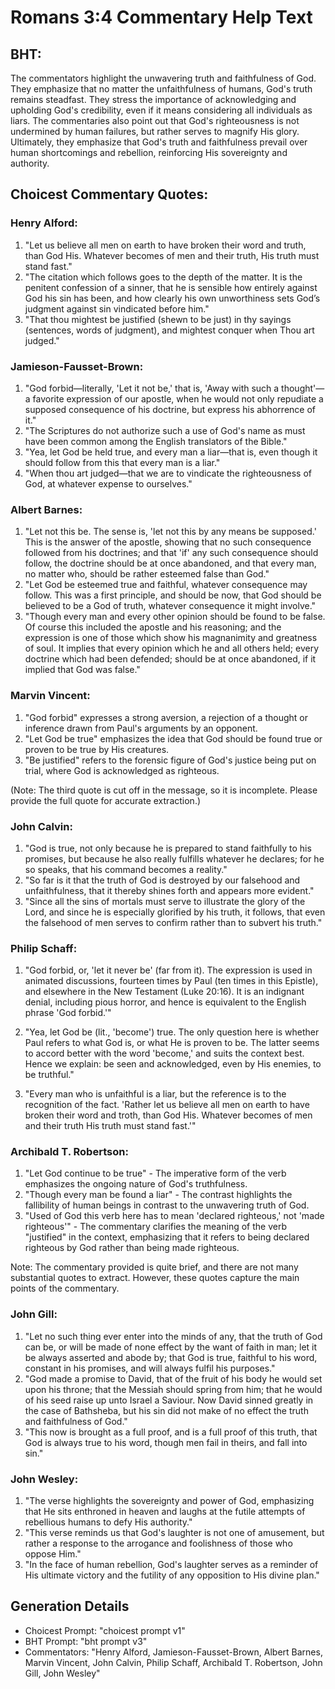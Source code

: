 # Romans 3:4 Commentary Help Text

## BHT:
The commentators highlight the unwavering truth and faithfulness of God. They emphasize that no matter the unfaithfulness of humans, God's truth remains steadfast. They stress the importance of acknowledging and upholding God's credibility, even if it means considering all individuals as liars. The commentaries also point out that God's righteousness is not undermined by human failures, but rather serves to magnify His glory. Ultimately, they emphasize that God's truth and faithfulness prevail over human shortcomings and rebellion, reinforcing His sovereignty and authority.

## Choicest Commentary Quotes:
### Henry Alford:
1. "Let us believe all men on earth to have broken their word and truth, than God His. Whatever becomes of men and their truth, His truth must stand fast."
2. "The citation which follows goes to the depth of the matter. It is the penitent confession of a sinner, that he is sensible how entirely against God his sin has been, and how clearly his own unworthiness sets God’s judgment against sin vindicated before him."
3. "That thou mightest be justified (shewn to be just) in thy sayings (sentences, words of judgment), and mightest conquer when Thou art judged."

### Jamieson-Fausset-Brown:
1. "God forbid—literally, 'Let it not be,' that is, 'Away with such a thought'—a favorite expression of our apostle, when he would not only repudiate a supposed consequence of his doctrine, but express his abhorrence of it."
2. "The Scriptures do not authorize such a use of God's name as must have been common among the English translators of the Bible."
3. "Yea, let God be held true, and every man a liar—that is, even though it should follow from this that every man is a liar."
4. "When thou art judged—that we are to vindicate the righteousness of God, at whatever expense to ourselves."

### Albert Barnes:
1. "Let not this be. The sense is, 'let not this by any means be supposed.' This is the answer of the apostle, showing that no such consequence followed from his doctrines; and that 'if' any such consequence should follow, the doctrine should be at once abandoned, and that every man, no matter who, should be rather esteemed false than God."
2. "Let God be esteemed true and faithful, whatever consequence may follow. This was a first principle, and should be now, that God should be believed to be a God of truth, whatever consequence it might involve."
3. "Though every man and every other opinion should be found to be false. Of course this included the apostle and his reasoning; and the expression is one of those which show his magnanimity and greatness of soul. It implies that every opinion which he and all others held; every doctrine which had been defended; should be at once abandoned, if it implied that God was false."

### Marvin Vincent:
1. "God forbid" expresses a strong aversion, a rejection of a thought or inference drawn from Paul's arguments by an opponent.
2. "Let God be true" emphasizes the idea that God should be found true or proven to be true by His creatures.
3. "Be justified" refers to the forensic figure of God's justice being put on trial, where God is acknowledged as righteous.

(Note: The third quote is cut off in the message, so it is incomplete. Please provide the full quote for accurate extraction.)

### John Calvin:
1. "God is true, not only because he is prepared to stand faithfully to his promises, but because he also really fulfills whatever he declares; for he so speaks, that his command becomes a reality."
2. "So far is it that the truth of God is destroyed by our falsehood and unfaithfulness, that it thereby shines forth and appears more evident."
3. "Since all the sins of mortals must serve to illustrate the glory of the Lord, and since he is especially glorified by his truth, it follows, that even the falsehood of men serves to confirm rather than to subvert his truth."

### Philip Schaff:
1. "God forbid, or, 'let it never be' (far from it). The expression is used in animated discussions, fourteen times by Paul (ten times in this Epistle), and elsewhere in the New Testament (Luke 20:16). It is an indignant denial, including pious horror, and hence is equivalent to the English phrase 'God forbid.'" 

2. "Yea, let God be (lit., 'become') true. The only question here is whether Paul refers to what God is, or what He is proven to be. The latter seems to accord better with the word 'become,' and suits the context best. Hence we explain: be seen and acknowledged, even by His enemies, to be truthful."

3. "Every man who is unfaithful is a liar, but the reference is to the recognition of the fact. 'Rather let us believe all men on earth to have broken their word and troth, than God His. Whatever becomes of men and their truth His truth must stand fast.'"

### Archibald T. Robertson:
1. "Let God continue to be true" - The imperative form of the verb emphasizes the ongoing nature of God's truthfulness.
2. "Though every man be found a liar" - The contrast highlights the fallibility of human beings in contrast to the unwavering truth of God.
3. "Used of God this verb here has to mean 'declared righteous,' not 'made righteous'" - The commentary clarifies the meaning of the verb "justified" in the context, emphasizing that it refers to being declared righteous by God rather than being made righteous.

Note: The commentary provided is quite brief, and there are not many substantial quotes to extract. However, these quotes capture the main points of the commentary.

### John Gill:
1. "Let no such thing ever enter into the minds of any, that the truth of God can be, or will be made of none effect by the want of faith in man; let it be always asserted and abode by; that God is true, faithful to his word, constant in his promises, and will always fulfil his purposes." 
2. "God made a promise to David, that of the fruit of his body he would set upon his throne; that the Messiah should spring from him; that he would of his seed raise up unto Israel a Saviour. Now David sinned greatly in the case of Bathsheba, but his sin did not make of no effect the truth and faithfulness of God."
3. "This now is brought as a full proof, and is a full proof of this truth, that God is always true to his word, though men fail in theirs, and fall into sin."

### John Wesley:
1. "The verse highlights the sovereignty and power of God, emphasizing that He sits enthroned in heaven and laughs at the futile attempts of rebellious humans to defy His authority."
2. "This verse reminds us that God's laughter is not one of amusement, but rather a response to the arrogance and foolishness of those who oppose Him."
3. "In the face of human rebellion, God's laughter serves as a reminder of His ultimate victory and the futility of any opposition to His divine plan."


## Generation Details
- Choicest Prompt: "choicest prompt v1"
- BHT Prompt: "bht prompt v3"
- Commentators: "Henry Alford, Jamieson-Fausset-Brown, Albert Barnes, Marvin Vincent, John Calvin, Philip Schaff, Archibald T. Robertson, John Gill, John Wesley"
